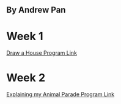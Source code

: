 ## By Andrew Pan

# Week 1
[Draw a House Program Link](https://drive.google.com/file/d/1OApqsxYlq-ZIkeAhCueN6v4IwZQX0vyo/view?usp=share_link)

# Week 2
[Explaining my Animal Parade Program Link](https://drive.google.com/file/d/1r70fGT8_UTnDReHeSpZfPBxcc1kjzNUE/view?usp=share_link)

